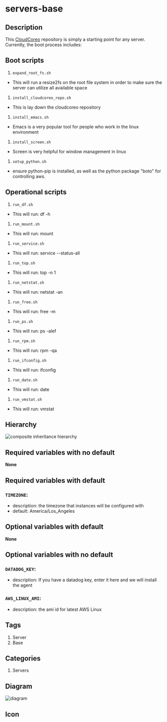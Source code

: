 servers-base
============


## Description
This [CloudCoreo](http://www.cloudcoreo.com) repository is simply a starting point for any server. Currently, the boot process includes:

## Boot scripts
1. `expand_root_fs.sh`
  - This will run a resize2fs on the root file system in order to make sure the server can 
    utilize all available space
1. `install_cloudcoreo_repo.sh`
  - This is lay down the cloudcoreo repository
1. `install_emacs.sh`
  - Emacs is a very popular tool for people who work in the linux environment
1. `install_screen.sh`
  - Screen is very helpful for window management in linux
1. `setup_python.sh`
  - ensure python-pip is installed, as well as the python package "boto" for controlling aws.

## Operational scripts
1. `run_df.sh`
  - This will run: df -h
1. `run_mount.sh`
  - This will run: mount
1. `run_service.sh`
  - This will run: service --status-all
1. `run_top.sh`
  - This will run: top -n 1
1. `run_netstat.sh`
  - This will run: netstat -an
1. `run_free.sh`
  - This will run: free -m
1. `run_ps.sh`
  - This will run: ps -alef
1. `run_rpm.sh`
  - This will run: rpm -qa
1. `run_ifconfig.sh`
  - This will run: ifconfig
1. `run_date.sh`
  - This will run: date
1. `run_vmstat.sh`
  - This will run: vmstat


## Hierarchy
![composite inheritance hierarchy](https://raw.githubusercontent.com/CloudCoreo/servers-base/master/images/hierarchy.png "composite inheritance hierarchy")



## Required variables with no default

**None**


## Required variables with default

### `TIMEZONE`:
  * description: the timezone that instances will be configured with
  * default: America/Los_Angeles


## Optional variables with default

**None**


## Optional variables with no default

### `DATADOG_KEY`:
  * description: If you have a datadog key, enter it here and we will install the agent

### `AWS_LINUX_AMI`:
  * description: the ami id for latest AWS Linux

## Tags
1. Server
1. Base

## Categories
1. Servers



## Diagram
![diagram](https://raw.githubusercontent.com/CloudCoreo/servers-base/master/images/diagram.png "diagram")

## Icon


